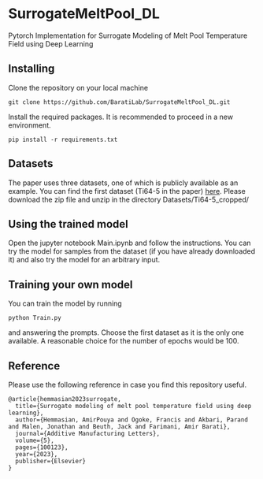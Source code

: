# SurrogateMeltPool_DL
Pytorch Implementation for Surrogate Modeling of Melt Pool Temperature Field using Deep Learning

## Installing
Clone the repository on your local machine
```
git clone https://github.com/BaratiLab/SurrogateMeltPool_DL.git
```
Install the required packages. It is recommended to proceed in a new environment.
```
pip install -r requirements.txt
```
## Datasets
The paper uses three datasets, one of which is publicly available as an example.
You can find the first dataset (Ti64-5 in the paper) [here](https://drive.google.com/file/d/1QkKCXeMPpXUZOrJnbJ-xTfV2oQFG_-y8/view?usp=share_link).
Please download the zip file and unzip in  the directory Datasets/Ti64-5_cropped/

## Using the trained model
Open the jupyter notebook Main.ipynb and follow the instructions. You can try the model for samples from the dataset (if you have already downloaded it) and also try the model for an arbitrary input.

## Training your own model
You can train the model by running
```
python Train.py
```
and answering the prompts. Choose the first dataset as it is the only one available. A reasonable choice for the number of epochs would be 100.

## Reference
Please use the following reference in case you find this repository useful.

```
@article{hemmasian2023surrogate,
  title={Surrogate modeling of melt pool temperature field using deep learning},
  author={Hemmasian, AmirPouya and Ogoke, Francis and Akbari, Parand and Malen, Jonathan and Beuth, Jack and Farimani, Amir Barati},
  journal={Additive Manufacturing Letters},
  volume={5},
  pages={100123},
  year={2023},
  publisher={Elsevier}
}
```
